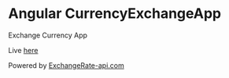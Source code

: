 # Angular CurrencyExchangeApp

Exchange Currency App

Live [here](https://spontaneous-gumdrop-214177.netlify.app/)

Powered by [ExchangeRate-api.com](https://www.exchangerate-api.com/)
